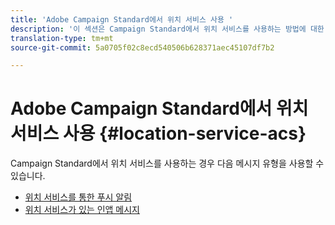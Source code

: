 ```yaml
---
title: 'Adobe Campaign Standard에서 위치 서비스 사용 '
description: '이 섹션은 Campaign Standard에서 위치 서비스를 사용하는 방법에 대한 개요입니다. '
translation-type: tm+mt
source-git-commit: 5a0705f02c8ecd540506b628371aec45107df7b2

---
```



# Adobe Campaign Standard에서 위치 서비스 사용 {#location-service-acs}

Campaign Standard에서 위치 서비스를 사용하는 경우 다음 메시지 유형을 사용할 수 있습니다.

* [위치 서비스를 통한 푸시 알림](/help/use-places-with-other-solutions/places-acs/places-acs-push-notifications.md)
* [위치 서비스가 있는 인앱 메시지](/help/use-places-with-other-solutions/places-acs/places-acs-in-app-messages.md)